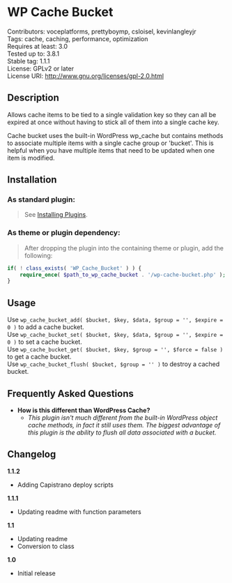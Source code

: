 WP Cache Bucket
=================
Contributors: voceplatforms, prettyboymp, csloisel, kevinlangleyjr  
Tags: cache, caching, performance, optimization  
Requires at least: 3.0  
Tested up to: 3.8.1  
Stable tag: 1.1.1  
License: GPLv2 or later  
License URI: http://www.gnu.org/licenses/gpl-2.0.html

## Description
Allows cache items to be tied to a single validation key so they can all be expired at once without having to stick all of them into a single cache key.

Cache bucket uses the built-in WordPress wp_cache but contains methods to associate multiple items with a single cache group or 'bucket'. This is helpful when you have multiple items that need to be updated when one item is modified.

## Installation

### As standard plugin:
> See [Installing Plugins](http://codex.wordpress.org/Managing_Plugins#Installing_Plugins).

### As theme or plugin dependency:
> After dropping the plugin into the containing theme or plugin, add the following:
```php
if( ! class_exists( 'WP_Cache_Bucket' ) ) {
    require_once( $path_to_wp_cache_bucket . '/wp-cache-bucket.php' );
}
```

## Usage
Use `wp_cache_bucket_add( $bucket, $key, $data, $group = '', $expire = 0 )` to add a cache bucket.  
Use `wp_cache_bucket_set( $bucket, $key, $data, $group = '', $expire = 0 )` to set a cache bucket.  
Use `wp_cache_bucket_get( $bucket, $key, $group = '', $force = false )` to get a cache bucket.  
Use `wp_cache_bucket_flush( $bucket, $group = '' )` to destroy a cached bucket.  

## Frequently Asked Questions

* **How is this different than WordPress Cache?**
  * *This plugin isn't much different from the built-in WordPress object cache methods, in fact it still uses them. The biggest advantage of this plugin is the ability to flush all data associated with a bucket.*

## Changelog
**1.1.2**  
* Adding Capistrano deploy scripts

**1.1.1**  
* Updating readme with function parameters

**1.1**  
* Updating readme
* Conversion to class

**1.0**  
* Initial release